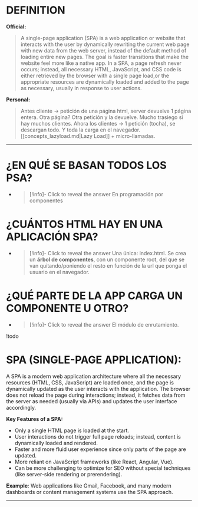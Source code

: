 # DEFINITION

**Official:**
> A single-page application (SPA) is a web application or website that interacts with the user by dynamically rewriting the current web page with new data from the web server, instead of the default method of loading entire new pages. The goal is faster transitions that make the website feel more like a native app.
> In a SPA, a page refresh never occurs; instead, all necessary HTML, JavaScript, and CSS code is either retrieved by the browser with a single page load,or the appropriate resources are dynamically loaded and added to the page as necessary, usually in response to user actions.

**Personal:**
>Antes  cliente -> petición de una página html, server devuelve 1 página entera. Otra página? Otra petición y la devuelve. Mucho trasiego si hay muchos clientes.
>Ahora los clientes -> 1 petición (tocha), se descargan todo. Y toda la carga en el navegador. [[concepts_lazyload.md|Lazy Load]] + micro-llamadas.
- - - 
# ¿EN QUÉ SE BASAN TODOS LOS PSA?
  - > [!info]- Click to reveal the answer
	 En programación por componentes

# ¿CUÁNTOS HTML HAY EN UNA APLICACIÓN SPA?
  - > [!info]- Click to reveal the answer
    Una única: index.html. Se crea un **árbol de componentes**, con un componente root, del que se van quitando/poniendo el resto en función de la url que ponga el usuario en el navegador.

# ¿QUÉ PARTE DE LA APP CARGA UN COMPONENTE U OTRO?
  - > [!info]- Click to reveal the answer
El módulo de enrutamiento.


!todo
# **SPA (SINGLE-PAGE APPLICATION)**:

A SPA is a modern web application architecture where all the necessary resources (HTML, CSS, JavaScript) are loaded once, and the page is dynamically updated as the user interacts with the application. The browser does not reload the page during interactions; instead, it fetches data from the server as needed (usually via APIs) and updates the user interface accordingly.

**Key Features of a SPA:**

- Only a single HTML page is loaded at the start.
- User interactions do not trigger full page reloads; instead, content is dynamically loaded and rendered.
- Faster and more fluid user experience since only parts of the page are updated.
- More reliant on JavaScript frameworks (like React, Angular, Vue).
- Can be more challenging to optimize for SEO without special techniques (like server-side rendering or prerendering).

**Example**: Web applications like Gmail, Facebook, and many modern dashboards or content management systems use the SPA approach.
- - - 
